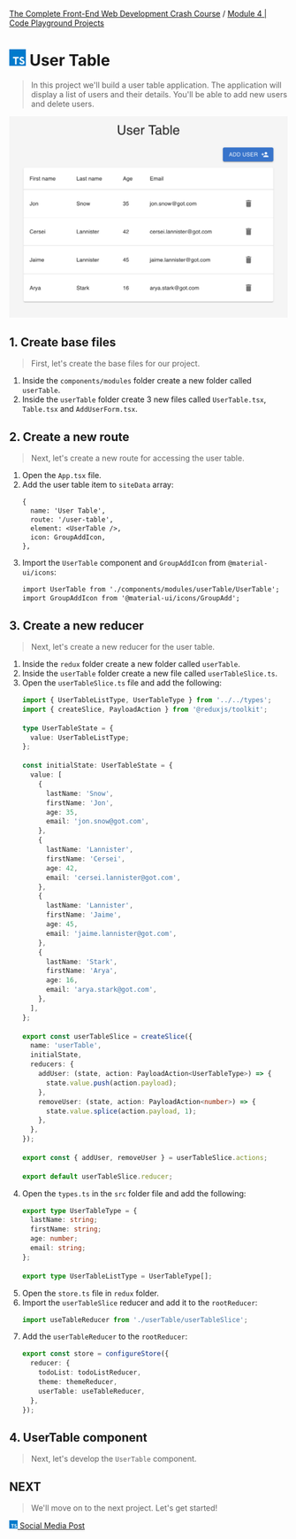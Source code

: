 [The Complete Front-End Web Development Crash Course](../README.md) / [Module 4 | Code Playground Projects](./README.md)

# <img src="../imgs/typescript-icon.jpeg" width="30"/> User Table
> In this project we'll build a user table application.
> The application will display a list of users and their details.
> You'll be able to add new users and delete users.

<img src="../imgs/mod4/user-table.png" width="600" />

## 1. Create base files
> First, let's create the base files for our project.
1. Inside the `components/modules` folder create a new folder called `userTable`.
2. Inside the `userTable` folder create 3 new files called `UserTable.tsx`, `Table.tsx` and `AddUserForm.tsx`.

## 2. Create a new route
> Next, let's create a new route for accessing the user table.
1. Open the `App.tsx` file.
2. Add the user table item to `siteData` array:
    ```tsx
    {
      name: 'User Table',
      route: '/user-table',
      element: <UserTable />,
      icon: GroupAddIcon,
    },
    ```
3. Import the `UserTable` component and `GroupAddIcon` from `@material-ui/icons`:
    ```tsx
    import UserTable from './components/modules/userTable/UserTable';
    import GroupAddIcon from '@material-ui/icons/GroupAdd';
    ```
   
## 3. Create a new reducer
> Next, let's create a new reducer for the user table.
1. Inside the `redux` folder create a new folder called `userTable`.
2. Inside the `userTable` folder create a new file called `userTableSlice.ts`.
3. Open the `userTableSlice.ts` file and add the following:
   ```ts
   import { UserTableListType, UserTableType } from '../../types';
   import { createSlice, PayloadAction } from '@reduxjs/toolkit';
   
   type UserTableState = {
     value: UserTableListType;
   };
   
   const initialState: UserTableState = {
     value: [
       {
         lastName: 'Snow',
         firstName: 'Jon',
         age: 35,
         email: 'jon.snow@got.com',
       },
       {
         lastName: 'Lannister',
         firstName: 'Cersei',
         age: 42,
         email: 'cersei.lannister@got.com',
       },
       {
         lastName: 'Lannister',
         firstName: 'Jaime',
         age: 45,
         email: 'jaime.lannister@got.com',
       },
       {
         lastName: 'Stark',
         firstName: 'Arya',
         age: 16,
         email: 'arya.stark@got.com',
       },
     ],
   };
   
   export const userTableSlice = createSlice({
     name: 'userTable',
     initialState,
     reducers: {
       addUser: (state, action: PayloadAction<UserTableType>) => {
         state.value.push(action.payload);
       },
       removeUser: (state, action: PayloadAction<number>) => {
         state.value.splice(action.payload, 1);
       },
     },
   });
   
   export const { addUser, removeUser } = userTableSlice.actions;
   
   export default userTableSlice.reducer;
   
   ```
4. Open the `types.ts` in the `src` folder file and add the following:
   ```ts
   export type UserTableType = {
     lastName: string;
     firstName: string;
     age: number;
     email: string;
   };
   
   export type UserTableListType = UserTableType[];
   ```
5. Open the `store.ts` file in `redux` folder.
6. Import the `userTableSlice` reducer and add it to the `rootReducer`:
   ```ts
   import useTableReducer from './userTable/userTableSlice';
   ```
7. Add the `userTableReducer` to the `rootReducer`:
   ```ts
   export const store = configureStore({
     reducer: {
       todoList: todoListReducer,
       theme: themeReducer,
       userTable: useTableReducer,
     },
   });
   ```
   
## 4. UserTable component
> Next, let's develop the `UserTable` component.



## NEXT
> We'll move on to the next project. Let's get started!

[<img src="../imgs/typescript-icon.jpeg" width="15"/> Social Media Post](./socialMediaPost.md)
